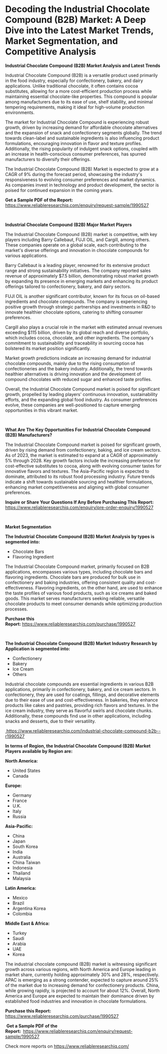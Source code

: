 <p><h1>Decoding the Industrial Chocolate Compound (B2B) Market: A Deep Dive into the Latest Market Trends, Market Segmentation, and Competitive Analysis</h1></p><p><strong>Industrial Chocolate Compound (B2B) Market Analysis and Latest Trends</strong></p>
<p><p>Industrial Chocolate Compound (B2B) is a versatile product used primarily in the food industry, especially for confectionery, bakery, and dairy applications. Unlike traditional chocolate, it often contains cocoa substitutes, allowing for a more cost-efficient production process while maintaining essential chocolate-like properties. This compound is popular among manufacturers due to its ease of use, shelf stability, and minimal tempering requirements, making it ideal for high-volume production environments.</p><p>The market for Industrial Chocolate Compound is experiencing robust growth, driven by increasing demand for affordable chocolate alternatives and the expansion of snack and confectionery segments globally. The trend towards clean-label and sustainable ingredients is also influencing product formulations, encouraging innovation in flavor and texture profiles. Additionally, the rising popularity of indulgent snack options, coupled with an increase in health-conscious consumer preferences, has spurred manufacturers to diversify their offerings.</p><p>The Industrial Chocolate Compound (B2B) Market is expected to grow at a CAGR of 9% during the forecast period, showcasing the industry's responsiveness to evolving consumer preferences and market dynamics. As companies invest in technology and product development, the sector is poised for continued expansion in the coming years.</p></p>
<p><strong>Get a Sample PDF of the Report:&nbsp;</strong> <a href="https://www.reliableresearchiq.com/enquiry/request-sample/1990527?utm_campaign=2209&utm_medium=2&utm_source=Github&utm_content=ia&utm_term=05022025&utm_id=industrial-chocolate-compound-b2b">https://www.reliableresearchiq.com/enquiry/request-sample/1990527</a></p>
<p>&nbsp;</p>
<p><strong>Industrial Chocolate Compound (B2B) Major Market Players</strong></p>
<p><p>The Industrial Chocolate Compound (B2B) market is competitive, with key players including Barry Callebaut, FUJI OIL, and Cargill, among others. These companies operate on a global scale, each contributing to the market's diverse offerings and innovation in chocolate compounds for various applications.</p><p>Barry Callebaut is a leading player, renowned for its extensive product range and strong sustainability initiatives. The company reported sales revenue of approximately $7.5 billion, demonstrating robust market growth by expanding its presence in emerging markets and enhancing its product offerings tailored to confectionery, bakery, and dairy sectors.</p><p>FUJI OIL is another significant contributor, known for its focus on oil-based ingredients and chocolate compounds. The company is experiencing positive growth through strategic partnerships and investments in R&D to innovate healthier chocolate options, catering to shifting consumer preferences. </p><p>Cargill also plays a crucial role in the market with estimated annual revenues exceeding $115 billion, driven by its global reach and diverse portfolio, which includes cocoa, chocolate, and other ingredients. The company's commitment to sustainability and traceability in sourcing cocoa has bolstered its market position significantly.</p><p>Market growth predictions indicate an increasing demand for industrial chocolate compounds, mainly due to the rising consumption of confectioneries and the bakery industry. Additionally, the trend towards healthier alternatives is driving innovation and the development of compound chocolates with reduced sugar and enhanced taste profiles.</p><p>Overall, the Industrial Chocolate Compound market is poised for significant growth, propelled by leading players' continuous innovation, sustainability efforts, and the expanding global food industry. As consumer preferences evolve, these companies are well-positioned to capture emerging opportunities in this vibrant market.</p></p>
<p>&nbsp;</p>
<p><strong>What Are The Key Opportunities For Industrial Chocolate Compound (B2B) Manufacturers?</strong></p>
<p><p>The Industrial Chocolate Compound market is poised for significant growth, driven by rising demand from confectionery, baking, and ice cream sectors. As of 2023, the market is estimated to expand at a CAGR of approximately 5% through 2028. Key growth factors include the increasing preference for cost-effective substitutes to cocoa, along with evolving consumer tastes for innovative flavors and textures. The Asia-Pacific region is expected to dominate, attributed to its robust food processing industry. Future trends indicate a shift towards sustainable sourcing and healthier formulations, enhancing market competitiveness and aligning with global consumer preferences.</p></p>
<p><strong>Inquire or Share Your Questions If Any Before Purchasing This Report:</strong> <a href="https://www.reliableresearchiq.com/enquiry/pre-order-enquiry/1990527?utm_campaign=2209&utm_medium=2&utm_source=Github&utm_content=ia&utm_term=05022025&utm_id=industrial-chocolate-compound-b2b">https://www.reliableresearchiq.com/enquiry/pre-order-enquiry/1990527</a></p>
<p>&nbsp;</p>
<p><strong>Market Segmentation</strong></p>
<p><strong>The Industrial Chocolate Compound (B2B) Market Analysis by types is segmented into:</strong></p>
<p><ul><li>Chocolate Bars</li><li>Flavoring Ingredient</li></ul></p>
<p><p>The Industrial Chocolate Compound market, primarily focused on B2B applications, encompasses various types, including chocolate bars and flavoring ingredients. Chocolate bars are produced for bulk use in confectionery and baking industries, offering consistent quality and cost-effectiveness. Flavoring ingredients, on the other hand, are used to enhance the taste profiles of various food products, such as ice creams and baked goods. This market serves manufacturers seeking reliable, versatile chocolate products to meet consumer demands while optimizing production processes.</p></p>
<p><strong>Purchase this Report:&nbsp;</strong><a href="https://www.reliableresearchiq.com/purchase/1990527?utm_campaign=2209&utm_medium=2&utm_source=Github&utm_content=ia&utm_term=05022025&utm_id=industrial-chocolate-compound-b2b">https://www.reliableresearchiq.com/purchase/1990527</a></p>
<p>&nbsp;</p>
<p><strong>The Industrial Chocolate Compound (B2B) Market Industry Research by Application is segmented into:</strong></p>
<p><ul><li>Confectionery</li><li>Bakery</li><li>Ice Cream</li><li>Others</li></ul></p>
<p><p>Industrial chocolate compounds are essential ingredients in various B2B applications, primarily in confectionery, bakery, and ice cream sectors. In confectionery, they are used for coatings, fillings, and decorative elements due to their ease of use and cost-effectiveness. In bakeries, they enhance products like cakes and pastries, providing rich flavors and textures. In the ice cream industry, they serve as flavorful swirls and chocolate chunks. Additionally, these compounds find use in other applications, including snacks and desserts, due to their versatility.</p></p>
<p><a href="https://www.reliableresearchiq.com/industrial-chocolate-compound-b2b--r1990527?utm_campaign=2209&utm_medium=2&utm_source=Github&utm_content=ia&utm_term=05022025&utm_id=industrial-chocolate-compound-b2b">&nbsp;https://www.reliableresearchiq.com/industrial-chocolate-compound-b2b--r1990527</a></p>
<p><strong>In terms of Region, the Industrial Chocolate Compound (B2B) Market Players available by Region are:</strong></p>
<p>
    <p> <strong> North America: </strong>
        <ul>
            <li>United States</li>
            <li>Canada</li>
        </ul>
        </p> 
    <p> <strong> Europe: </strong>
        <ul>
            <li>Germany</li>
            <li>France</li>
            <li>U.K.</li>
            <li>Italy</li>
            <li>Russia</li>
        </ul>
        </p> 
    <p> <strong> Asia-Pacific: </strong>
        <ul>
            <li>China</li>
            <li>Japan</li>
            <li>South Korea</li>
            <li>India</li>
            <li>Australia</li>
            <li>China Taiwan</li>
            <li>Indonesia</li>
            <li>Thailand</li>
            <li>Malaysia</li>
        </ul>
        </p> 
    <p> <strong> Latin America: </strong>
        <ul>
            <li>Mexico</li>
            <li>Brazil</li>
            <li>Argentina Korea</li>
            <li>Colombia</li>
        </ul>
        </p> 
    <p> <strong> Middle East & Africa: </strong>
        <ul>
            <li>Turkey</li>
            <li>Saudi</li>
            <li>Arabia</li>
            <li>UAE</li>
            <li>Korea</li>
        </ul>
    </p>
    </p>
<p><p>The industrial chocolate compound (B2B) market is witnessing significant growth across various regions, with North America and Europe leading in market share, currently holding approximately 30% and 28%, respectively. APAC is emerging as a strong contender, expected to capture around 25% of the market due to increasing demand for confectionery products. China, while growing rapidly, is projected to account for about 12%. Overall, North America and Europe are expected to maintain their dominance driven by established food industries and innovation in chocolate formulations.</p></p>
<p><strong>Purchase this Report: </strong><a href="https://www.reliableresearchiq.com/purchase/1990527?utm_campaign=2209&utm_medium=2&utm_source=Github&utm_content=ia&utm_term=05022025&utm_id=industrial-chocolate-compound-b2b">https://www.reliableresearchiq.com/purchase/1990527</a></p>
<p>&nbsp;<strong>Get a Sample PDF of the Report:&nbsp;&nbsp;</strong><a href="https://www.reliableresearchiq.com/enquiry/request-sample/1990527?utm_campaign=2209&utm_medium=2&utm_source=Github&utm_content=ia&utm_term=05022025&utm_id=industrial-chocolate-compound-b2b">https://www.reliableresearchiq.com/enquiry/request-sample/1990527</a></p>
<p><strong></strong></p>
<p>Check more reports on <a href="https://www.reliableresearchiq.com/?utm_campaign=2209&utm_medium=2&utm_source=Github&utm_content=ia&utm_term=05022025&utm_id=industrial-chocolate-compound-b2b">https://www.reliableresearchiq.com/</a></p>
